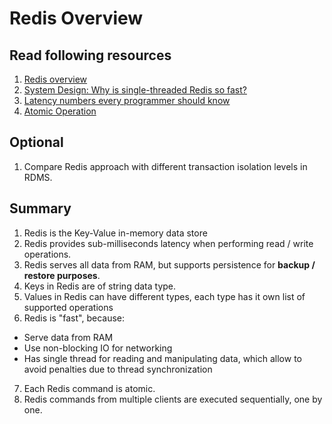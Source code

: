 # Redis Overview

## Read following resources

1. [Redis overview](https://redis.io/docs/about/)
2. [System Design: Why is single-threaded Redis so fast?](https://www.youtube.com/watch?v=5TRFpFBccQM)
3. [Latency numbers every programmer should know](https://gist.github.com/hellerbarde/2843375)
4. [Atomic Operation](https://en.wikipedia.org/wiki/Atomicity_(database_systems))

## Optional
1. Compare Redis approach with different transaction isolation levels in RDMS.

## Summary

1. Redis is the Key-Value in-memory data store
2. Redis provides sub-milliseconds latency when performing read / write operations.
3. Redis serves all data from RAM, but supports persistence for **backup / restore purposes**.
4. Keys in Redis are of string data type.
5. Values in Redis can have different types, each type has it own list of supported operations
6. Redis is "fast", because:
  * Serve data from RAM
  * Use non-blocking IO for networking
  * Has single thread for reading and manipulating data, which allow to avoid penalties due to thread synchronization
7. Each Redis command is atomic.
8. Redis commands from multiple clients are executed sequentially, one by one.
